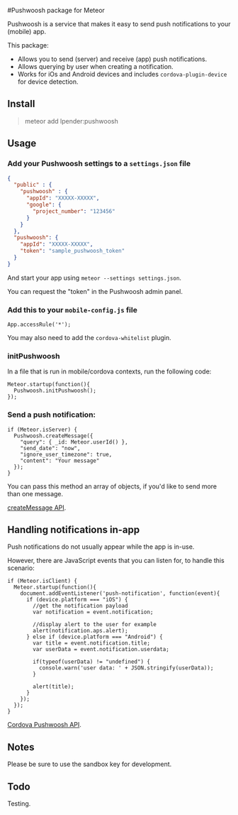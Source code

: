 #Pushwoosh package for Meteor

Pushwoosh is a service that makes it easy to send push notifications to your (mobile) app.

This package:

- Allows you to send (server) and receive (app) push notifications.
- Allows querying by user when creating a notification.
- Works for iOs and Android devices and includes `cordova-plugin-device` for
  device detection.

## Install

> meteor add lpender:pushwoosh

## Usage

### Add your Pushwoosh settings to a `settings.json` file

```json
{
  "public" : {
    "pushwoosh" : {
      "appId": "XXXXX-XXXXX",
      "google": {
        "project_number": "123456"
      }
    }
  },
  "pushwoosh": {
    "appId": "XXXXX-XXXXX",
    "token": "sample_pushwoosh_token"
  }
}
```

And start your app using `meteor --settings settings.json`.

You can request the "token" in the Pushwoosh admin panel.

### Add this to your `mobile-config.js` file

```
App.accessRule('*');
```

You may also need to add the `cordova-whitelist` plugin.


### initPushwoosh

In a file that is run in mobile/cordova contexts, run the following code:

    Meteor.startup(function(){
      Pushwoosh.initPushwoosh();
    });

### Send a push notification:

    if (Meteor.isServer) {
      Pushwoosh.createMessage({
        "query": { _id: Meteor.userId() },
        "send_date": "now",
        "ignore_user_timezone": true,
        "content": "Your message"
      });
    }

You can pass this method an array of objects, if you'd like to send more than
one message.

[createMessage API](https://www.pushwoosh.com/programming-push-notification/pushwoosh-push-notification-remote-api/).

## Handling notifications in-app

Push notifications do not usually appear while the app is in-use.

However, there are JavaScript events that you can listen for, to handle
this scenario:

    if (Meteor.isClient) {
      Meteor.startup(function(){
        document.addEventListener('push-notification', function(event){
          if (device.platform === "iOS") {
            //get the notification payload
            var notification = event.notification;

            //display alert to the user for example
            alert(notification.aps.alert);
          } else if (device.platform === "Android") {
            var title = event.notification.title;
            var userData = event.notification.userdata;

            if(typeof(userData) != "undefined") {
              console.warn('user data: ' + JSON.stringify(userData));
            }

            alert(title);
          }
        });
      });
    }

[Cordova Pushwoosh API](http://docs.pushwoosh.com/docs/cordova-phonegap).

## Notes

Please be sure to use the sandbox key for development.

## Todo

Testing.
